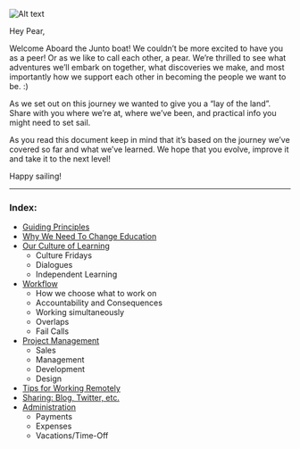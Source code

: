 ![Alt text](http://www.juntostudio.com/logo-square-75.png)

Hey Pear,

Welcome Aboard the Junto boat! We couldn’t be more excited to have you as a peer!
Or as we like to call each other, a pear. We’re thrilled to see what adventures
we’ll embark on together, what discoveries we make, and most importantly how we
support each other in becoming the people we want to be. :)

As we set out on this journey we wanted to give you a “lay of the land”. Share
with you where we’re at, where we’ve been, and practical info you might need to
set sail.

As you read this document keep in mind that it’s based on the journey we’ve
covered so far and what we’ve learned. We hope that you evolve, improve it and
take it to the next level!

Happy sailing!

---

### Index:

- [Guiding Principles](/content/guiding-principles.md)
- [Why We Need To Change Education](/content/education.md)
- [Our Culture of Learning](/content/learning.md)
  * Culture Fridays
  * Dialogues
  * Independent Learning
- [Workflow](/content/workflow.md)
  * How we choose what to work on
  * Accountability and Consequences
  * Working simultaneously
  * Overlaps
  * Fail Calls
- [Project Management](/content/projects.md)
  * Sales
  * Management
  * Development
  * Design
- [Tips for Working Remotely](/content/remote.md)
- [Sharing: Blog, Twitter, etc.](/content/sharing.md)
- [Administration](/content/admin.md)
  * Payments
  * Expenses
  * Vacations/Time-Off
